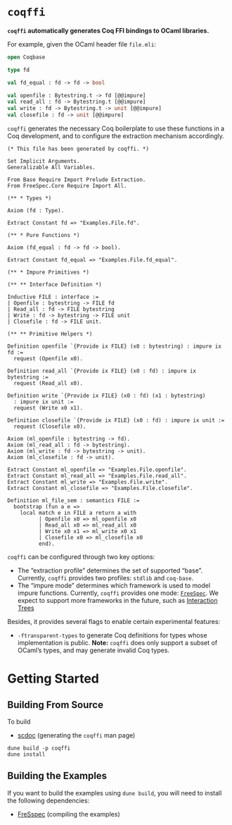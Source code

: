 # `coqffi`

**`coqffi` automatically generates Coq FFI bindings to OCaml
libraries.**

For example, given the OCaml header file `file.mli`:

```ocaml
open Coqbase

type fd

val fd_equal : fd -> fd -> bool

val openfile : Bytestring.t -> fd [@@impure]
val read_all : fd -> Bytestring.t [@@impure]
val write : fd -> Bytestring.t -> unit [@@impure]
val closefile : fd -> unit [@@impure]
```

`coqffi` generates the necessary Coq boilerplate to use these
functions in a Coq development, and to configure the extraction
mechanism accordingly.

```coq
(* This file has been generated by coqffi. *)

Set Implicit Arguments.
Generalizable All Variables.

From Base Require Import Prelude Extraction.
From FreeSpec.Core Require Import All.

(** * Types *)

Axiom (fd : Type).

Extract Constant fd => "Examples.File.fd".

(** * Pure Functions *)

Axiom (fd_equal : fd -> fd -> bool).

Extract Constant fd_equal => "Examples.File.fd_equal".

(** * Impure Primitives *)

(** ** Interface Definition *)

Inductive FILE : interface :=
| Openfile : bytestring -> FILE fd
| Read_all : fd -> FILE bytestring
| Write : fd -> bytestring -> FILE unit
| Closefile : fd -> FILE unit.

(** ** Primitive Helpers *)

Definition openfile `{Provide ix FILE} (x0 : bytestring) : impure ix fd :=
  request (Openfile x0).

Definition read_all `{Provide ix FILE} (x0 : fd) : impure ix bytestring :=
  request (Read_all x0).

Definition write `{Provide ix FILE} (x0 : fd) (x1 : bytestring)
  : impure ix unit :=
  request (Write x0 x1).

Definition closefile `{Provide ix FILE} (x0 : fd) : impure ix unit :=
  request (Closefile x0).

Axiom (ml_openfile : bytestring -> fd).
Axiom (ml_read_all : fd -> bytestring).
Axiom (ml_write : fd -> bytestring -> unit).
Axiom (ml_closefile : fd -> unit).

Extract Constant ml_openfile => "Examples.File.openfile".
Extract Constant ml_read_all => "Examples.File.read_all".
Extract Constant ml_write => "Examples.File.write".
Extract Constant ml_closefile => "Examples.File.closefile".

Definition ml_file_sem : semantics FILE :=
  bootstrap (fun a e =>
    local match e in FILE a return a with
          | Openfile x0 => ml_openfile x0
          | Read_all x0 => ml_read_all x0
          | Write x0 x1 => ml_write x0 x1
          | Closefile x0 => ml_closefile x0
          end).
```

`coqffi` can be configured through two key options:

- The “extraction profile” determines the set of supported
  “base”. Currently, `coqffi` provides two profiles: `stdlib` and
  `coq-base`.
- The “impure mode” determines which framework is used to model impure
  functions. Currently, `coqffi` provides one mode:
  [`FreeSpec`](https://github.com/ANSSI-FR/FreeSpec). We expect to
  support more frameworks in the future, such as [Interaction
  Trees](https://github.com/DeepSpec/InteractionTrees)

Besides, it provides several flags to enable certain experimental
features:

- `-ftransparent-types` to generate Coq definitions for types whose
  implementation is public. **Note:** `coqffi` does only support a
  subset of OCaml’s types, and may generate invalid Coq types.

# Getting Started

## Building From Source

To build

- [scdoc](https://sr.ht/~sircmpwn/scdoc/) (generating the `coqffi` man page)

```
dune build -p coqffi
dune install
```

## Building the Examples

If you want to build the examples using `dune build`, you will need to
install the following dependencies:

- [FreSspec](https://github.com/ANSSI-FR/FreeSpec) (compiling the examples)
